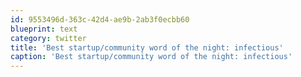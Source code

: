 ```yaml
---
id: 9553496d-363c-42d4-ae9b-2ab3f0ecbb60
blueprint: text
category: twitter
title: 'Best startup/community word of the night: infectious'
caption: 'Best startup/community word of the night: infectious'
---
```

